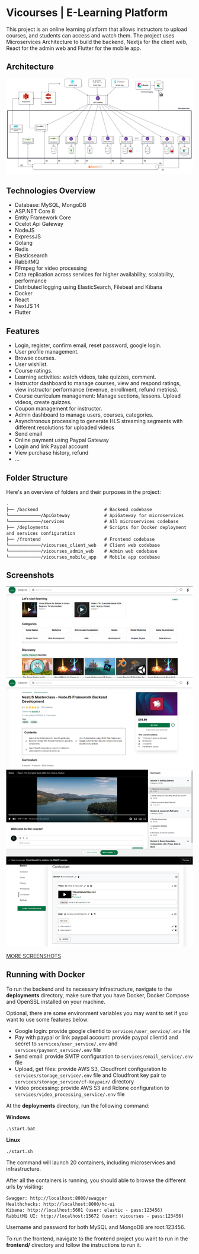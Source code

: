 
# Vicourses | E-Learning Platform

This project is an online learning platform that allows instructors to upload courses, and students can access and watch them. The project uses Microservices Architecture to build the backend, Nextjs for the client web, React for the admin web and Flutter for the mobile app.


## Architecture

![Architecture](images/architecture.png)


## Technologies Overview
- Database: MySQL, MongoDB
- ASP.NET Core 8
- Entity Framework Core
- Ocelot Api Gateway
- NodeJS
- ExpressJS
- Golang
- Redis
- Elasticsearch
- RabbitMQ
- FFmpeg for video processing
- Data replication across services for higher availability, scalability, performance
- Distributed logging using ElasticSearch, Filebeat and Kibana
- Docker
- React
- NextJS 14
- Flutter
## Features
- Login, register, confirm email, reset password, google login.
- User profile management.
- Browse courses.
- User wishlist.
- Course ratings.
- Learning activities: watch videos, take quizzes, comment.
- Instructor dashboard to manage courses, view and respond ratings, view instructor performance (revenue, enrollment, refund metrics).
- Course curriculum management: Manage sections, lessons. Upload videos, create quizzes.
- Coupon management for instructor.
- Admin dashboard to manage users, courses, categories.
- Asynchronous processing to generate HLS streaming segments with different resolutions for uploaded videos
- Send email
- Online payment using Paypal Gateway
- Login and link Paypal account
- View purchase history, refund
- ...
## Folder Structure
Here's an overview of folders and their purposes in the project:
```
.
├── /backend                         # Backend codebase
└────────────/ApiGateway             # ApiGateway for microservices
└────────────/services               # All microservices codebase
├── /deployments                     # Scripts for Docker deployment and services configuration
├── /frontend                        # Frontend codebase
└────────────/vicourses_client_web   # Client web codebase
└────────────/vicourses_admin_web    # Admin web codebase
└────────────/vicourses_mobile_app   # Mobile app codebase

```
## Screenshots

![Image](images/screenshots/client_home_page.png)
![Image](images/screenshots/client_course_detail_page.png)
![Image](images/screenshots/client_learn_video_page.png)
![Image](images/screenshots/client_course_curriculum_management_page.png)

[MORE SCREENSHOTS](./images/screenshots.md)
## Running with Docker
To run the backend and its necessary infrastructure, navigate to the **deployments** directory, make sure that you have Docker, Docker Compose and OpenSSL installed on your machine.

Optional, there are some environment variables you may want to set if you want to use some features below:
 - Google login: provide google clientid to `services/user_service/.env` file
 - Pay with paypal or link paypal account: provide paypal clientid and secret to `services/user_service/.env` and `services/payment_service/.env` file
 - Send email: provide SMTP configuration to `services/email_service/.env` file
  - Upload, get files: provide AWS S3, Cloudfront configuration to `services/storage_service/.env` file and Cloudfront key pair to `services/storage_service/cf-keypair/` directory
  - Video processing: provide AWS S3 and Rclone configuration to `services/video_processing_service/.env` file

At the **deployments** directory, run the following command:

**Windows**
   ```shell
   .\start.bat
   ```

**Linux**
   ```shell
   ./start.sh
   ```

The command will launch 20 containers, including microservices and infrastructure.

After all the containers is running, you should able to browse the different urls by visiting:
   ```shell
   Swagger: http://localhost:8000/swagger
   Healthchecks: http://localhost:8000/hc-ui
   Kibana: http://localhost:5601 (user: elastic - pass:123456)
   RabbitMQ UI: http://localhost:15672 (user: vicourses - pass:123456)
   ```
Username and password for both MySQL and MongoDB are root:123456.

To run the frontend, navigate to the frontend project you want to run in the **frontend/** directory and follow the instructions to run it.
